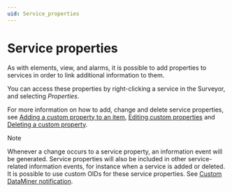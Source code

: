 ```yaml
---
uid: Service_properties
---
```


# Service properties

As with elements, view, and alarms, it is possible to add properties to services in order to link additional information to them.

You can access these properties by right-clicking a service in the Surveyor, and selecting *Properties*.

For more information on how to add, change and delete service properties, see [Adding a custom property to an item](xref:Managing_element_properties#adding-a-custom-property-to-an-item), [Editing custom properties](xref:Managing_element_properties#editing-custom-properties) and [Deleting a custom property](xref:Managing_element_properties#deleting-a-custom-property).

> [!NOTE]
> Whenever a change occurs to a service property, an information event will be generated. Service properties will also be included in other service-related information events, for instance when a service is added or deleted. It is possible to use custom OIDs for these service properties. See [Custom DataMiner notification](xref:Custom_DataMiner_notification).
